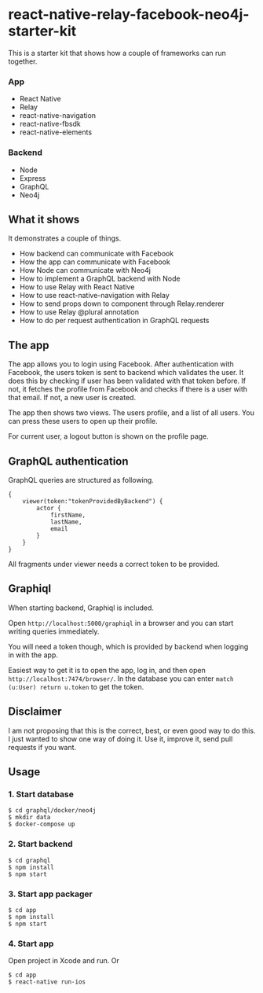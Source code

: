 # react-native-relay-facebook-neo4j-starter-kit

This is a starter kit that shows how a couple of frameworks can run together.

### App
* React Native
* Relay
* react-native-navigation
* react-native-fbsdk
* react-native-elements

### Backend
* Node
* Express
* GraphQL
* Neo4j

## What it shows

It demonstrates a couple of things.

* How backend can communicate with Facebook
* How the app can communicate with Facebook
* How Node can communicate with Neo4j
* How to implement a GraphQL backend with Node
* How to use Relay with React Native
* How to use react-native-navigation with Relay
* How to send props down to component through Relay.renderer
* How to use Relay @plural annotation
* How to do per request authentication in GraphQL requests

## The app

The app allows you to login using Facebook.
After authentication with Facebook, the users token is sent to backend which
validates the user.
It does this by checking if user has been validated with that token before.
If not, it fetches the profile from Facebook and checks if there is a user with that email.
If not, a new user is created.

The app then shows two views. The users profile, and a list of all users.
You can press these users to open up their profile.

For current user, a logout button is shown on the profile page.

## GraphQL authentication

GraphQL queries are structured as following.

```
{
    viewer(token:"tokenProvidedByBackend") {
        actor {
            firstName,
            lastName,
            email
        }
    }
}
```

All fragments under viewer needs a correct token to be provided.

## Graphiql

When starting backend, Graphiql is included.

Open `http://localhost:5000/graphiql` in a browser and you can start writing queries immediately.

You will need a token though, which is provided by backend when logging in with the app.

Easiest way to get it is to open the app, log in, and then open `http://localhost:7474/browser/`.
In the database you can enter `match (u:User) return u.token` to get the token.


## Disclaimer

I am not proposing that this is the correct, best, or even good way to do this.
I just wanted to show one way of doing it.
Use it, improve it, send pull requests if you want.

## Usage ##

### 1. Start database

```
$ cd graphql/docker/neo4j
$ mkdir data
$ docker-compose up
```

### 2. Start backend

```
$ cd graphql
$ npm install
$ npm start
```
### 3. Start app packager

```
$ cd app
$ npm install
$ npm start
```

### 4. Start app

Open project in Xcode and run.
Or
```
$ cd app
$ react-native run-ios
```
